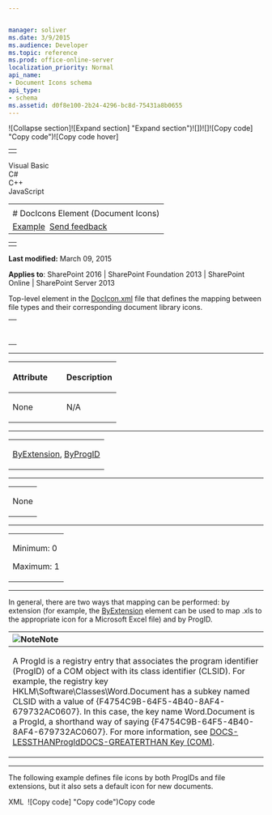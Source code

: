 ```yaml
---


manager: soliver
ms.date: 3/9/2015
ms.audience: Developer
ms.topic: reference
ms.prod: office-online-server
localization_priority: Normal
api_name:
- Document Icons schema
api_type:
- schema
ms.assetid: d0f8e100-2b24-4296-bc8d-75431a8b0655
---
```


![Collapse
section]![Expand
section] "Expand section")![]()![])![]![]()![Copy
code] "Copy code")![Copy code
hover]
<table>
<tbody>
<tr class="odd">
<td align="left"></td>
</tr>
</tbody>
</table>

Visual Basic  
C\#  
C++  
JavaScript  

<table>
<tbody>
<tr class="odd">
<td align="left"><span id="runningHeaderText"></span></td>
</tr>
<tr class="even">
<td align="left"># DocIcons Element (Document Icons)</td>
</tr>
<tr class="odd">
<td align="left"><a href="#exampleToggle">Example</a>  <span id="headfeedbackarea" class="feedbackhead"><a href="javascript:SubmitFeedback(&#39;docthis@Microsoft.com&#39;,&#39;&#39;,&#39;&#39;,&#39;&#39;,&#39;1.0.18082.1225&#39;,&#39;%0\dThank%20you%20for%20your%20feedback.%20The%20developer%20writing%20teams%20use%20your%20feedback%20to%20improve%20documentation.%20While%20we%20are%20reviewing%20your%20feedback,%20we%20may%20send%20you%20e-mail%20to%20ask%20for%20clarification%20or%20feedback%20on%20a%20solution.%20We%20do%20not%20use%20your%20e-mail%20address%20for%20any%20other%20purpose%20and%20we%20delete%20it%20after%20we%20finish%20our%20review.%0\AFor%20further%20information%20about%20the%20privacy%20policies%20of%20Microsoft,%20please%20see%20http://privacy.microsoft.com/en-us/default.aspx.%0\A%0\d&#39;,&#39;Customer%20feedback&#39;);">Send feedback</a></span></td>
</tr>
</tbody>
</table>

<table>
<colgroup>
<col width="100%" />
</colgroup>
<tbody>
<tr class="odd">
<td align="left"></td>
</tr>
</tbody>
</table>

**Last modified:** March 09, 2015

**Applies to**: SharePoint 2016 | SharePoint Foundation 2013 |
SharePoint Online | SharePoint Server 2013

Top-level element in the
[DocIcon.xml](http://msdn.microsoft.com/library/ef6acad0-0a1a-457c-bc9b-ff1e368e59fb(Office.15).aspx)
file that defines the mapping between file types and their corresponding
document library icons.

<span codelanguage="other"></span>
<table>
<colgroup>
<col width="100%" />
</colgroup>
<tbody>
<tr class="odd">
<td align="left"><pre><code><DocIcons>
</DocIcons></code></pre></td>
</tr>
</tbody>
</table>


-----------------------------------------------------------------------------------------------------------------------------------------------------------------------------------------------

<table>
<colgroup>
<col width="50%" />
<col width="50%" />
</colgroup>
<thead>
<tr class="header">
<th align="left"><p>Attribute</p></th>
<th align="left"><p>Description</p></th>
</tr>
</thead>
<tbody>
<tr class="odd">
<td align="left"><p>None</p></td>
<td align="left"><p>N/A</p></td>
</tr>
</tbody>
</table>


---------------------------------------------------------------------------------------------------------------------------------------------------------------------------------------------------

<table>
<colgroup>
<col width="100%" />
</colgroup>
<tbody>
<tr class="odd">
<td align="left"><p><a href="byextension-element-document-icons.md">ByExtension</a>, <a href="byprogid-element-document-icons.md">ByProgID</a></p></td>
</tr>
</tbody>
</table>


----------------------------------------------------------------------------------------------------------------------------------------------------------------------------------------------------

<table>
<colgroup>
<col width="100%" />
</colgroup>
<tbody>
<tr class="odd">
<td align="left"><p>None</p></td>
</tr>
</tbody>
</table>


------------------------------------------------------------------------------------------------------------------------------------------------------------------------------------------------

<table>
<colgroup>
<col width="100%" />
</colgroup>
<tbody>
<tr class="odd">
<td align="left"><p>Minimum: 0</p>
<p>Maximum: 1</p></td>
</tr>
</tbody>
</table>


----------------------------------------------------------------------------------------------------------------------------------------------------------------------------------------------------------------------------

In general, there are two ways that mapping can be performed: by
extension (for example, the
[ByExtension](byextension-element-document-icons.md) element can be
used to map .xls to the appropriate icon for a Microsoft Excel file) and
by ProgID.

<table>
<colgroup>
<col width="100%" />
</colgroup>
<thead>
<tr class="header">
<th align="left"><img src="" title="Note" alt="Note" /><strong>Note</strong></th>
</tr>
</thead>
<tbody>
<tr class="odd">
<td align="left"><p>A ProgId is a registry entry that associates the program identifier (ProgID) of a COM object with its class identifier (CLSID). For example, the registry key <span class="code">HKLM\Software\Classes\Word.Document</span> has a subkey named <span class="code">CLSID</span> with a value of <span class="code">{F4754C9B-64F5-4B40-8AF4-679732AC0607}</span>. In this case, the key name <span class="code">Word.Document</span> is a ProgId, a shorthand way of saying <span class="code">{F4754C9B-64F5-4B40-8AF4-679732AC0607}</span>. For more information, see <a href="http://msdn.microsoft.com/library/f9ef2934-0815-4a6f-9283-8f748eee083b(Office.15).aspx">DOCS-LESSTHANProgIdDOCS-GREATERTHAN Key (COM)</a>.</p></td>
</tr>
</tbody>
</table>


------------------------------------------------------------------------------------------------------------------------------------------------------------------------------------------

The following example defines file icons by both <span
class="keyword">ProgIDs</span> and file extensions, but it also sets a
default icon for new documents.

<span codelanguage="xmlLang"></span>
XML 
<span class="copyCode" onclick="CopyCode(this)"
onkeypress="CopyCode_CheckKey(this, event)"
onmouseover="ChangeCopyCodeIcon(this)"
onmouseout="ChangeCopyCodeIcon(this)" tabindex="0">![Copy
code] "Copy code")Copy code</span>
    <DocIcons>
      <ByProgID>
        <Mapping Key="Excel.Sheet" Value="ichtmxls.gif"/>
        <Mapping Key="PowerPoint.Slide" Value="ichtmppt.gif"/>
        <Mapping Key="Word.Document" Value="ichtmdoc.gif"/>
      </ByProgID>
      <ByExtension>
        <Mapping Key="doc" Value="icdoc.gif"/>
        <Mapping Key="gif" Value="icgif.gif"/>
        <Mapping Key="htm" Value="ichtm.gif"/>
        <Mapping Key="html" Value="ichtm.gif"/>
        <Mapping Key="ppt" Value="icppt.gif"/>
      </ByExtension>
      <Default>
        <Mapping Value="icgen.gif"/>
      </Default>
    </DocIcons>








